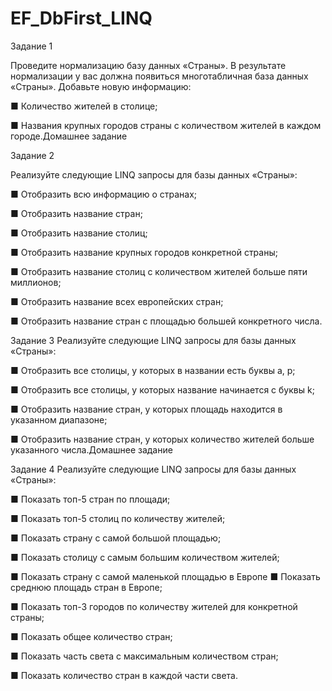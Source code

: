 # EF_DbFirst_LINQ

Задание 1

Проведите нормализацию базу данных «Страны».
В результате нормализации у вас должна появиться многотабличная база данных «Страны». 
Добавьте новую информацию:

■ Количество жителей в столице;

■ Названия крупных городов страны с количеством
жителей в каждом городе.Домашнее задание

Задание 2

Реализуйте следующие LINQ запросы для базы данных «Страны»:

■ Отобразить всю информацию о странах;

■ Отобразить название стран;

■ Отобразить название столиц;

■ Отобразить название крупных городов конкретной
страны;

■ Отобразить название столиц с количеством жителей
больше пяти миллионов;

■ Отобразить название всех европейских стран;

■ Отобразить название стран с площадью большей
конкретного числа.

Задание 3
Реализуйте следующие LINQ запросы для базы данных «Страны»:

■ Отобразить все столицы, у которых в названии есть
буквы a, p;

■ Отобразить все столицы, у которых название начинается с буквы k;

■ Отобразить название стран, у которых площадь находится в указанном диапазоне;

■ Отобразить название стран, у которых количество
жителей больше указанного числа.Домашнее задание

Задание 4
Реализуйте следующие LINQ запросы для базы данных «Страны»:

■ Показать топ-5 стран по площади;

■ Показать топ-5 столиц по количеству жителей;

■ Показать страну с самой большой площадью;

■ Показать столицу с самым большим количеством
жителей;

■ Показать страну с самой маленькой площадью в Европе
■ Показать среднюю площадь стран в Европе;

■ Показать топ-3 городов по количеству жителей для
конкретной страны;

■ Показать общее количество стран;

■ Показать часть света с максимальным количеством
стран;

■ Показать количество стран в каждой части света.

